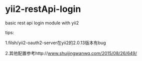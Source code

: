 # yii2-restApi-login
basic rest api login module with yii2

tips:

1.filsh/yii2-oauth2-server在yii2的2.0.13版本有bug

2.其他配置参考http://www.shuijingwanwq.com/2015/08/26/649/